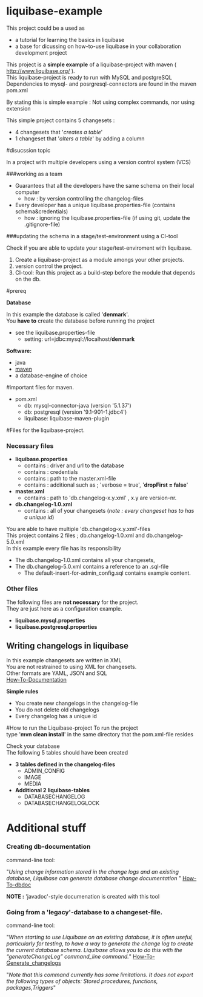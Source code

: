 # liquibase-example
This project could be a used as

  - a tutorial for learning the basics in liquibase
  - a base for dicussing on how-to-use liquibase in your collaboration development project
  
This project is a **simple example** of a liquibase-project with maven ( http://www.liquibase.org/ ).<br>
This liquibase-project is ready to run with MySQL and postgreSQL<br>
Dependencies to mysql- and posrgresql-connectors are found in the maven pom.xml

By stating this is simple example : Not using complex commands, nor using extension

This simple project contains 5 changesets :

  - 4 changesets that '*creates a table*' 
  - 1 changeset that '*alters a table*' by adding a column

#disucssion topic

In a project with multiple developers using a version control system (VCS)<br>

###working as a team
  - Guarantees that all the developers have the same schema on their local computer
    - how : by version controlling the changelog-files
  - Every developer has a unique liquibase.properties-file (contains schema&credentials)
    - how : ignoring the liquibase.properties-file (if  using git, update the .gitignore-file)

###updating the schema in a stage/test-environment using a CI-tool

Check if you are able to update your stage/test-enviroment with liquibase.

  1. Create a liquibase-project as a module amongs your other projects.
  1. version control the project.
  1. CI-tool: Run this project as a build-step before the module that depends on the db.

#prereq

**Database**

In this example the database is called '**denmark**'.<br>
You **have to** create the database before running the project<br>

  - see the liquibase.properties-file
    - setting: url=jdbc:mysql://localhost/**denmark**
    
**Software:**

  - java
  - [maven](https://maven.apache.org/) 
  - a database-engine of choice 
  
#important files for maven.

  - pom.xml
    - db: mysql-connector-java (version  '5.1.37')
    - db: postgresql (version '9.1-901-1.jdbc4')
    - liquibase: liquibase-maven-plugin 

#Files for the liquibase-project.

### Necessary files

  - **liquibase.properties**
    - contains : driver and url to the database
    - contains : credentials
    - contains : path to the master.xml-file
    - contains : additional such as ;  'verbose = true', '**dropFirst = false**'
  - **master.xml**
    - contains : path to 'db.changelog-x.y.xml' , x.y are version-nr.
  - **db.changelog-1.0.xml**
    - contains : all of your changesets (*note : every changeset has to has a unique id*)

You are able to have multiple 'db.changelog-x.y.xml'-files<br>
This project contains 2 files ; db.changelog-1.0.xml and db.changelog-5.0.xml <br>
In this example every file has its responsibility<br>
  - The db.changelog-1.0.xml contains all your changesets, 
  - The db.changelog-5.0.xml contains a reference to an .sql-file<br>
    - The default-insert-for-admin_config.sql contains example content.

### Other files

The following files are **not necessary** for the project.<br>
They are just here as a configuration example.

  - **liquibase.mysql.properties**
  - **liquibase.postgresql.properties**

## Writing changelogs in liquibase

In this example changesets are written in XML<br>
You are not restrained to using XML for changesets.<br>
Other formats are YAML, JSON and SQL<br>
[How-To-Documentation](http://www.liquibase.org/documentation/index.html) 

**Simple rules**

  - You create new changelogs in the changelog-file
  - You do not delete old changelogs
  - Every changelog has a unique id

#How to run the Liquibase-project
To run the project<br>
type '**mvn  clean install**' in the same directory that the pom.xml-file resides

Check your database <br>
The following 5 tables should have been created<br>

  - **3 tables defined in the changelog-files**
    - ADMIN_CONFIG 
    - IMAGE
    - MEDIA
  - **Additional 2 liquibase-tables**
    - DATABASECHANGELOG
    - DATABASECHANGELOGLOCK



# Additional stuff
### Creating db-documentation

command-line tool:

"*Using change information stored in the change logs and an existing database, Liquibase can generate database change documentation* "
[How-To-dbdoc](http://www.liquibase.org/documentation/dbdoc.html)


**NOTE :** 'javadoc'-style documenation is created with this tool

### Going from a 'legacy'-database to a changeset-file.

command-line tool:

"*When starting to use Liquibase on an existing database, it is often useful, particularly for testing, to have a way to generate the change log to create the current database schema. Liquibase allows you to do this with the “generateChangeLog” command_line command.*"
[How-To-Generate_changelogs](http://www.liquibase.org/documentation/generating_changelogs.html)

"*Note that this command currently has some limitations. It does not export the following types of objects:
Stored procedures, functions, packages,Triggers*"
